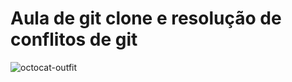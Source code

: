 # Aula de git clone e resolução de conflitos de git


![octocat-outfit](https://github.com/GloBrito/aula_git_clone/assets/103264347/c5ee31f2-0d1a-40a5-bb6c-aee82b238c30)
